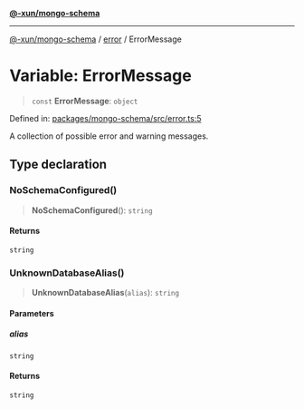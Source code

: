[**@-xun/mongo-schema**](../../README.md)

***

[@-xun/mongo-schema](../../README.md) / [error](../README.md) / ErrorMessage

# Variable: ErrorMessage

> `const` **ErrorMessage**: `object`

Defined in: [packages/mongo-schema/src/error.ts:5](https://github.com/Xunnamius/mongo-utils/blob/22de939f192fb2c686749b8a378c031c83e2b0b0/packages/mongo-schema/src/error.ts#L5)

A collection of possible error and warning messages.

## Type declaration

### NoSchemaConfigured()

> **NoSchemaConfigured**(): `string`

#### Returns

`string`

### UnknownDatabaseAlias()

> **UnknownDatabaseAlias**(`alias`): `string`

#### Parameters

##### alias

`string`

#### Returns

`string`

